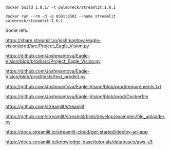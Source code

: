 
```
docker build 1.8.1/ -t palmoreck/streamlit:1.8.1
```

```
docker run --rm -d -p 8501:8501 --name streamlit palmoreck/streamlit:1.8.1
```

Some refs:

https://share.streamlit.io/joshmantova/eagle-vision/prod/src/Project_Eagle_Vision.py

https://github.com/Joshmantova/Eagle-Vision/blob/prod/src/Project_Eagle_Vision.py

https://github.com/Joshmantova/Eagle-Vision/blob/prod/tests/test_predict.py

https://github.com/Joshmantova/Eagle-Vision/blob/prod/requirements.txt

https://github.com/Joshmantova/Eagle-Vision/blob/prod/Dockerfile


https://github.com/streamlit/streamlit

https://github.com/streamlit/streamlit/blob/develop/examples/file_uploader.py

https://docs.streamlit.io/streamlit-cloud/get-started/deploy-an-app

https://docs.streamlit.io/knowledge-base/tutorials/databases/aws-s3
